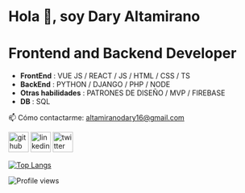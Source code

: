 # Hola 👋, soy Dary Altamirano
# Frontend and Backend Developer

- **FrontEnd** : VUE JS / REACT / JS / HTML / CSS / TS
- **BackEnd** : PYTHON / DJANGO / PHP / NODE 
- **Otras habilidades** : PATRONES DE DISEÑO / MVP / FIREBASE 
- **DB** : SQL

📫 Cómo contactarme: altamiranodary16@gmail.com 


[<img src='https://cdn.jsdelivr.net/npm/simple-icons@3.0.1/icons/github.svg' alt='github' height='40'>](https://github.com/DaryAltamirano)  [<img src='https://cdn.jsdelivr.net/npm/simple-icons@3.0.1/icons/linkedin.svg' alt='linkedin' height='40'>](https://www.linkedin.com/in/https://www.linkedin.com/in/daryaltamirano//)  [<img src='https://cdn.jsdelivr.net/npm/simple-icons@3.0.1/icons/twitter.svg' alt='twitter' height='40'>](https://twitter.com/https://twitter.com/AltamiranoDary)  

[![Top Langs](https://github-readme-stats.vercel.app/api/top-langs/?username=DaryAltamirano)](https://github.com/anuraghazra/github-readme-stats)

![Profile views](https://gpvc.arturio.dev/DaryAltamirano)  
